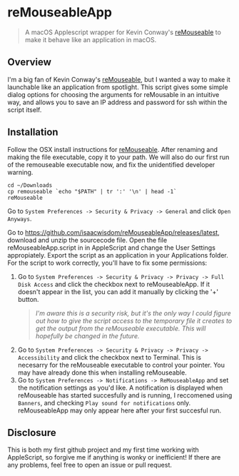 # reMouseableApp
> A macOS Applescript wrapper for Kevin Conway's [reMouseable](https://github.com/kevinconway/remouseable) to make it behave like an application in macOS.

## Overview

I'm a big fan of Kevin Conway's [reMouseable](https://github.com/kevinconway/remouseable), but I wanted a way
to make it launchable like an application from spotlight. This script gives some simple dialog options for choosing
the arguments for reMousable in an intuitive way, and allows you to save an IP address and password for ssh within the script itself.

## Installation

Follow the OSX install instructions for [reMouseable](https://github.com/kevinconway/remouseable). After renaming and making the file executable, copy it to your path. We will also do our first run of the remouseable executable now, and fix the unidentified developer warning.
```shell
cd ~/Downloads
cp remouseable `echo "$PATH" | tr ':' '\n' | head -1`
reMouseable
```
Go to `System Preferences -> Security & Privacy -> General` and click `Open Anyways`.

Go to https://github.com/isaacwisdom/reMouseableApp/releases/latest, download and unzip the sourcecode file. Open the file reMouseableApp.script in in AppleScript and change the User Settings appropiately. Export the script as an application in
your Applications folder.
For the script to work correctly, you'll have to fix some permissions:
1. Go to `System Preferences -> Security & Privacy -> Privacy -> Full Disk Access` and click the checkbox next to reMouseableApp. If it doesn't appear in the list, 
   you can add it manually by clicking the '+' button. 
   >*I'm aware this is a security risk, but it's the only way I could figure out how to give the script access to*
   >*the temporary file it creates to get the output from the reMouseable executable. This will hopefully be changed in the future.*
2. Go to `System Preferences -> Security & Privacy -> Privacy -> Accessibility` and click the checkbox next to Terminal. This is necesarry for the reMouseable
   executable to control your pointer. You may have already done this when installing reMouseable.
3. Go to `System Preferences -> Notifications -> ReMouseableApp` and set the notification settings as you'd like. A notification is displayed when reMouseable has
   started succesfully and is running, I reccomened using `Banners`, and checking `Play sound for notifications` only. reMouseableApp may only appear here after your first succesful run.
## Disclosure
This is both my first github project and my first time working with AppleScript, so forgive me if anything is wonky or inefficient! If there are any problems, feel free to open an issue or pull request.
